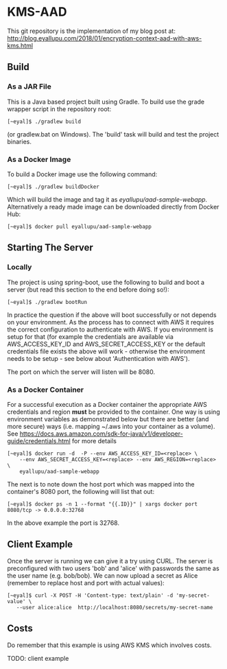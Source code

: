 # KMS-AAD

This git repository is the implementation of my blog post at: http://blog.eyallupu.com/2018/01/encryption-context-aad-with-aws-kms.html


## Build

### As a JAR File
This is a Java based project built using Gradle. To build use the grade wrapper script in the repository root:

```shell
[~eyal]$ ./gradlew build
```

(or gradlew.bat on Windows). The 'build' task will build and test the project binaries. 

### As a Docker Image
To build a Docker image use the following command:
```shell
[~eyal]$ ./gradlew buildDocker
```
Which will build the image and tag it as *eyallupu/aad-sample-webapp*. Alternatively a ready made  image can be downloaded directly from Docker Hub:
```shell
[~eyal]$ docker pull eyallupu/aad-sample-webapp
```

## Starting The Server
### Locally
The project is using spring-boot, use the following to build and boot a server (but read this section to the end before doing so!):
```shell
[~eyal]$ ./gradlew bootRun
```

In practice the question if the above will boot successfully or not depends on your environment. As the process has to connect
with AWS it requires the correct configuration to authenticate with AWS. If you environment is setup for that (for example
the credentials are available via AWS\_ACCESS\_KEY\_ID and AWS\_SECRET\_ACCESS\_KEY or the default credentials file exists 
the above will work - otherwise the environment needs to be setup - see below about 'Authentication with AWS').

The port on which the server will listen will be 8080.

### As a Docker Container
For a successful execution as a Docker container the appropriate AWS credentials and region **must** be provided to the container. One way
is using environment variables as demonstrated below but there are better (and more secure) ways (i.e. mapping ~/.aws into your container
as a volume). See https://docs.aws.amazon.com/sdk-for-java/v1/developer-guide/credentials.html for more details 
```shell
[~eyal]$ docker run -d  -P --env AWS_ACCESS_KEY_ID=<replace> \
    --env AWS_SECRET_ACCESS_KEY=<replace> --env AWS_REGION=<replace>  \
    eyallupu/aad-sample-webapp
```

The next is to note down the host port which was mapped into the container's 8080 port, the following will list that out:
```shell
[~eyal]$ docker ps -n 1 --format "{{.ID}}" | xargs docker port
8080/tcp -> 0.0.0.0:32768
``` 
In the above example the port is 32768.

## Client Example
Once the server is running we can give it a try using CURL. The server is preconfigured with two users 'bob' and 'alice' with passwords
the same as the user name (e.g. bob/bob). We can now upload a secret as Alice (remember to replace host and port with actual values):

```shell
[~eyal]$ curl -X POST -H 'Content-type: text/plain' -d 'my-secret-value' \
   --user alice:alice  http://localhost:8080/secrets/my-secret-name
```

## Costs
Do remember that this example is using AWS KMS which involves costs.

TODO: client example